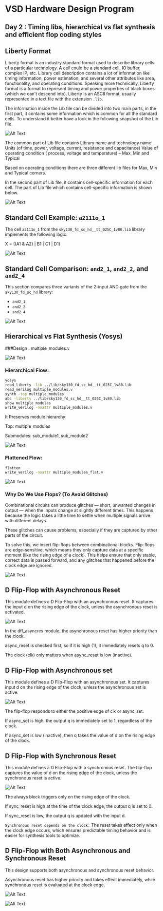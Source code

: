 # VSD Hardware Design Program

## Day 2 : Timing libs, hierarchical vs flat synthesis and efficient flop coding styles

## Liberty Format

Liberty format is an industry standard format used to describe library cells of a particular technology. A cell could be a standard cell, IO buffer, complex IP, etc. Library cell description contains a lot of information like timing information, power estimation, and several other attributes like area, functionality, and operating conditions. Speaking more technically, Liberty format is a format to represent timing and power properties of black boxes (which we can't descend into). Liberty is an ASCII format, usually represented in a text file with the extension `.lib`.

The information inside the Lib file can be divided into two main parts, in the first part, it contains some information which is common for all the standard cells. To understand it better have a look in the following snapshot of the Lib file.

![Alt Text](Images/1.png)

The common part of Lib file contains
Library name and technology name
Units (of time, power, voltage, current, resistance and capacitance)
Value of operating condition ( process, voltage and temperature) – Max, Min and Typical 

Based on operating conditions there are three different lib files for Max, Min and Typical corners. 

In the second part of Lib file, it contains cell-specific information for each cell. The part of Lib file which contains cell-specific information is shown below.

![Alt Text](Images/2.png)

## Standard Cell Example: `a2111o_1`

The cell `a2111o_1` from the `sky130_fd_sc_hd__tt_025C_1v80.lib` library implements the following logic:

X = ((A1 & A2) | B1 | C1 | D1)

![Alt Text](Images/3.png)

## Standard Cell Comparison: `and2_1`, `and2_2`, and `and2_4`

This section compares three variants of the 2-input AND gate from the `sky130_fd_sc_hd` library:
- `and2_1`
- `and2_2`
- `and2_4`

![Alt Text](Images/4.png)

## Hierarchical vs Flat Synthesis (Yosys)

###Design : multiple_modules.v

![Alt Text](Images/6.png)

### Hierarchical Flow:
```bash
yosys
read_liberty -lib ../lib/sky130_fd_sc_hd__tt_025C_1v80.lib
read_verilog multiple_modules.v
synth -top multiple_modules
abc -liberty ../lib/sky130_fd_sc_hd__tt_025C_1v80.lib
show multiple_modules
write_verilog -noattr multiple_modules.v
```

It Preserves module hierarchy:

Top: multiple_modules

Submodules: sub_module1, sub_module2

![Alt Text](Images/7.png)

### Flattened Flow:

```bash
flatten
write_verilog -noattr multiple_modules_flat.v
```
![Alt Text](Images/5.png)


### Why Do We Use Flops? (To Avoid Glitches)
Combinational circuits can produce glitches — short, unwanted changes in output — when the inputs change at slightly different times. This happens because the logic takes a little time to settle when multiple signals arrive with different delays.

These glitches can cause problems, especially if they are captured by other parts of the circuit.

To solve this, we insert flip-flops between combinational blocks. Flip-flops are edge-sensitive, which means they only capture data at a specific moment (like the rising edge of a clock). This helps ensure that only stable, correct data is passed forward, and any glitches that happened before the clock edge are ignored.

![Alt Text](Images/8.png)

## D Flip-Flop with Asynchronous Reset

This module defines a D Flip-Flop with an asynchronous reset. It captures the input d on the rising edge of the clock, unless the asynchronous reset is activated.

![Alt Text](Images/9.png)

In the dff_asyncres module, the asynchronous reset has higher priority than the clock.

async_reset is checked first, so if it is high (1), it immediately resets q to 0.

The clock (clk) only matters when async_reset is low (inactive).

## D Flip-Flop with Asynchronous set

This module defines a D Flip-Flop with an asynchronous set. It captures input d on the rising edge of the clock, unless the asynchronous set is active.

![Alt Text](Images/10.png)

The flip-flop responds to either the positive edge of clk or async_set.

If async_set is high, the output q is immediately set to 1, regardless of the clock.

If async_set is low (inactive), then q takes the value of d on the rising edge of the clock.

## D Flip-Flop with Synchronous Reset

This module defines a D Flip-Flop with a synchronous reset. The flip-flop captures the value of d on the rising edge of the clock, unless the synchronous reset is active.

![Alt Text](Images/11.png)

The always block triggers only on the rising edge of the clock.

If sync_reset is high at the time of the clock edge, the output q is set to 0.

If sync_reset is low, the output q is updated with the input d.

`Synchronous reset depends on the clock:`
The reset takes effect only when the clock edge occurs, which ensures predictable timing behavior and is easier for synthesis tools to optimize.

## D Flip-Flop with Both Asynchronous and Synchronous Reset

This design supports both asynchronous and synchronous reset behavior.

Asynchronous reset has higher priority and takes effect immediately, while synchronous reset is evaluated at the clock edge.

![Alt Text](Images/12.png)

![Alt Text](Images/13.png)
